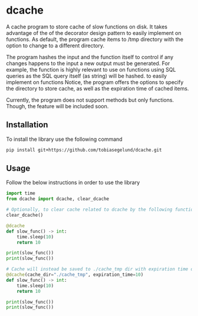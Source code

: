 # dcache
A cache program to store cache of slow functions on disk. It takes advantage of the of the decorator design pattern to easily implement on functions. As default, the program cache items to /tmp directory with the option to change to a different directory.

The program hashes the input and the function itself to control if any changes happens to the input a new output must be generated. For example, the function is highly relevant to use on functions using SQL queries as the SQL query itself (as string) will be hashed.
 to easily implement on functions
Notice, the program offers the options to specify the directory to store cache, as well as the expiration time of cached items.

Currently, the program does not support methods but only functions. Though, the feature will be included soon.

## Installation
To install the library use the following command

```bash
pip install git+https://github.com/tobiasegelund/dcache.git
```

## Usage
Follow the below instructions in order to use the library

```python
import time
from dcache import dcache, clear_dcache

# Optionally, to clear cache related to dcache by the following function
clear_dcache()

@dcache
def slow_func() -> int:
    time.sleep(10)
    return 10

print(slow_func())
print(slow_func())

# Cache will instead be saved to ./cache_tmp dir with expiration time on 10 minutes
@dcache(cache_dir="./cache_tmp", expiration_time=10)
def slow_func() -> int:
    time.sleep(10)
    return 10

print(slow_func())
print(slow_func())
```
